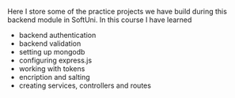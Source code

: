 Here I store some of the practice projects we have build during this backend module in SoftUni.
In this course I have learned 

- backend authentication
- backend validation
- setting up mongodb
- configuring express.js
- working with tokens
- encription and salting
- creating services, controllers and routes

